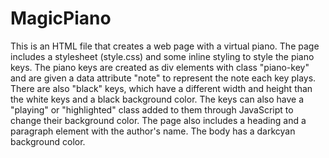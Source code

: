 # MagicPiano
This is an HTML file that creates a web page with a virtual piano. The page includes a stylesheet (style.css) and some inline styling to style the piano keys.
The piano keys are created as div elements with class "piano-key" and are given a data attribute "note" to represent the note each key plays.
There are also "black" keys, which have a different width and height than the white keys and a black background color.
The keys can also have a "playing" or "highlighted" class added to them through JavaScript to change their background color.
The page also includes a heading and a paragraph element with the author's name. The body has a darkcyan background color.
